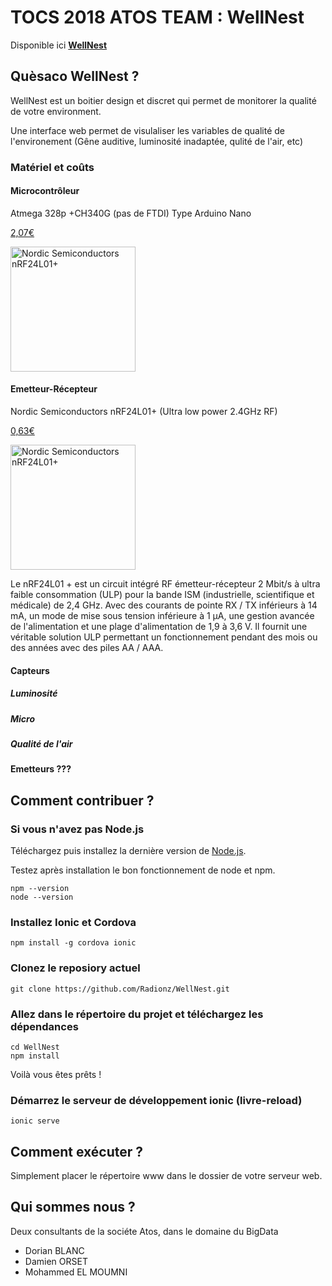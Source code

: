 # TOCS 2018 ATOS TEAM : WellNest

Disponible ici **[WellNest](https://wellnest.dobl.fr)**

## Quèsaco WellNest ?

WellNest est un boitier design et discret qui permet de monitorer la qualité de votre environment.

Une interface web permet de visulaliser les variables de qualité de l'environement (Gêne auditive, luminosité inadaptée, qulité de l'air, etc)

### Matériel et coûts

#### Microcontrôleur
Atmega 328p +CH340G (pas de FTDI)
Type Arduino Nano

[2,07€](https://fr.aliexpress.com/item/Freeshipping-Nano-3-0-controller-compatible-for-arduino-nano-CH340-USB-driver-NO-CABLE/32241679858.html?spm=a2g0s.9042311.0.0.LFIAS4)


<img src="https://images-na.ssl-images-amazon.com/images/I/81s7ABhZupL._SL1500_.jpg" alt="Nordic Semiconductors nRF24L01+" width="200"/>

#### Emetteur-Récepteur
Nordic Semiconductors nRF24L01+ (Ultra low power 2.4GHz RF)

[0,63€](https://fr.aliexpress.com/item/Free-Shipping-1PCS-NRF24L01-wireless-data-transmission-module-2-4G-the-NRF24L01-upgrade-version-We-are/32501134468.html?spm=a2g0s.9042311.0.0.LFIAS4)

<img src="https://www.fabtolab.com/image/cache/data/Radio/Transceiver/nff24l01-900x700.JPG" alt="Nordic Semiconductors nRF24L01+" width="200"/>

Le nRF24L01 + est un circuit intégré RF émetteur-récepteur 2 Mbit/s à ultra faible consommation (ULP) pour la bande ISM (industrielle, scientifique et médicale) de 2,4 GHz. Avec des courants de pointe RX / TX inférieurs à 14 mA, un mode de mise sous tension inférieure à 1 μA, une gestion avancée de l'alimentation et une plage d'alimentation de 1,9 à 3,6 V.
Il fournit une véritable solution ULP permettant un fonctionnement pendant des mois ou des années avec des piles AA / AAA.

#### Capteurs

##### Luminosité
##### Micro
##### Qualité de l'air

#### Emetteurs ???

## Comment contribuer ?

### Si vous n'avez pas Node.js

Téléchargez puis installez la dernière version de [Node.js](https://nodejs.org/fr/).

Testez après installation le bon fonctionnement de node et npm.

    npm --version
    node --version

### Installez Ionic et Cordova

    npm install -g cordova ionic

### Clonez le reposiory actuel

    git clone https://github.com/Radionz/WellNest.git

### Allez dans le répertoire du projet et téléchargez les dépendances 

    cd WellNest
    npm install

Voilà vous êtes prêts !

### Démarrez le serveur de développement ionic (livre-reload)

    ionic serve

## Comment exécuter ?

Simplement placer le répertoire www dans le dossier de votre serveur web.

## Qui sommes nous ?

Deux consultants de la sociéte Atos, dans le domaine du BigData
- Dorian BLANC
- Damien ORSET
- Mohammed EL MOUMNI